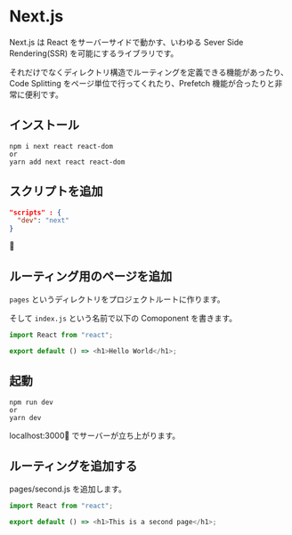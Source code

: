 # Next.js

Next.js は React をサーバーサイドで動かす、いわゆる Sever Side Rendering(SSR) を可能にするライブラリです。

それだけでなくディレクトリ構造でルーティングを定義できる機能があったり、Code Splitting をページ単位で行ってくれたり、Prefetch 機能が合ったりと非常に便利です。

## インストール

```
npm i next react react-dom
or
yarn add next react react-dom
```

## スクリプトを追加

```json
"scripts" : {
  "dev": "next"
}
```



## ルーティング用のページを追加

`pages` というディレクトリをプロジェクトルートに作ります。

そして `index.js` という名前で以下の Comoponent を書きます。

```js
import React from "react";

export default () => <h1>Hello World</h1>;
```

## 起動

```
npm run dev
or
yarn dev
```

localhost:3000 でサーバーが立ち上がります。

## ルーティングを追加する

pages/second.js を追加します。

```js
import React from "react";

export default () => <h1>This is a second page</h1>;
```
